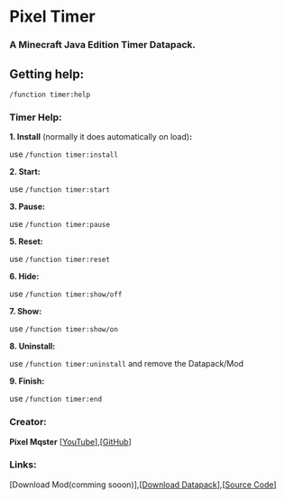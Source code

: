 # **Pixel Timer**
### **A Minecraft Java Edition Timer Datapack.**


## Getting help:
`/function timer:help`
###       Timer Help: 

**1. Install**  (normally it does automatically on load)**:**

 use `/function timer:install`
 
**2. Start:**

 use `/function timer:start`
 
**3. Pause:​**

 use `/function timer:pause`
 
**5. Reset:**
 
 use `/function timer:reset`
 
**6. Hide:**

 use `/function timer:show/off`
 
**7. Show:**
 
 use `/function timer:show/on`
 
**8. Uninstall:**

 use `/function timer:uninstall` and remove the Datapack/Mod
 
**9. Finish:**

 use `/function timer:end`
 
### Creator:

 **Pixel Mqster** [[YouTube](YouTube.com/PixelMqsterMC)],[[GitHub](https://github.com/Pixel-Master)]
 
### Links:

 [Download Mod(comming sooon)],[[Download Datapack](https://github.com/Pixel-Master/Timer/archive/refs/heads/main.zip)],[[Source Code](https://github.com/Pixel-Master/Timer)]
